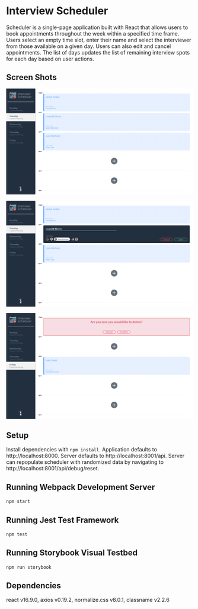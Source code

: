 # Interview Scheduler

Scheduler is a single-page application built with React that allows users to book appointments throughout the week within a specified time frame. Users select an empty time slot, enter their name and select the interviewer from those available on a given day. Users can also edit and cancel appointments. The list of days updates the list of remaining interview spots for each day based on user actions.

## Screen Shots

![Displaying a day populated with appointments.'](https://github.com/kguertin/scheduler/blob/master/docs/scheduler-display-appointments.png)

!['Displaying the form that appears when a user adds a new appointment or edits an existing one.'](https://github.com/kguertin/scheduler/blob/master/docs/scheduler-edit-appointment.png)

!['Displaying the confirm message that appears when a user clicks delete on an existing appointment.'](https://github.com/kguertin/scheduler/blob/master/docs/scheduler-delete-appointment.png)

## Setup

Install dependencies with `npm install`.
Application defaults to http://localhost:8000.
Server defaults to http://localhost:8001/api.
Server can repopulate scheduler with randomized data by navigating to http://localhost:8001/api/debug/reset.

## Running Webpack Development Server

```sh
npm start
```

## Running Jest Test Framework

```sh
npm test
```

## Running Storybook Visual Testbed

```sh
npm run storybook
```

## Dependencies

react v16.9.0,
axios v0.19.2,
normalize.css v8.0.1,
classname v2.2.6
